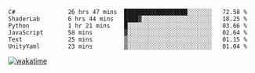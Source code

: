 <!--START_SECTION:waka-->

```text
C#               26 hrs 47 mins  ██████████████████░░░░░░░   72.58 %
ShaderLab        6 hrs 44 mins   ████▓░░░░░░░░░░░░░░░░░░░░   18.25 %
Python           1 hr 21 mins    █░░░░░░░░░░░░░░░░░░░░░░░░   03.66 %
JavaScript       58 mins         ▓░░░░░░░░░░░░░░░░░░░░░░░░   02.64 %
Text             25 mins         ▒░░░░░░░░░░░░░░░░░░░░░░░░   01.15 %
UnityYaml        23 mins         ▒░░░░░░░░░░░░░░░░░░░░░░░░   01.04 %
```

<!--END_SECTION:waka-->
[![wakatime](https://wakatime.com/badge/user/6c2f442e-41b4-42e3-bc06-d5d8203ad1da.svg)](https://wakatime.com/@6c2f442e-41b4-42e3-bc06-d5d8203ad1da)
